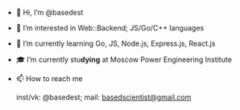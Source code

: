 - 👋 Hi, I’m @basedest
- 👀 I’m interested in Web::Backend; JS/Go/C++ languages
- 🌱 I’m currently learning Go, JS, Node.js, Express.js, React.js
- 🎓 I’m currently stu**dying** at Moscow Power Engineering Institute
- 📫 How to reach me 

  inst/vk: @basedest; mail: basedscientist@gmail.com 

<!---
idk im based af follow me
--->
